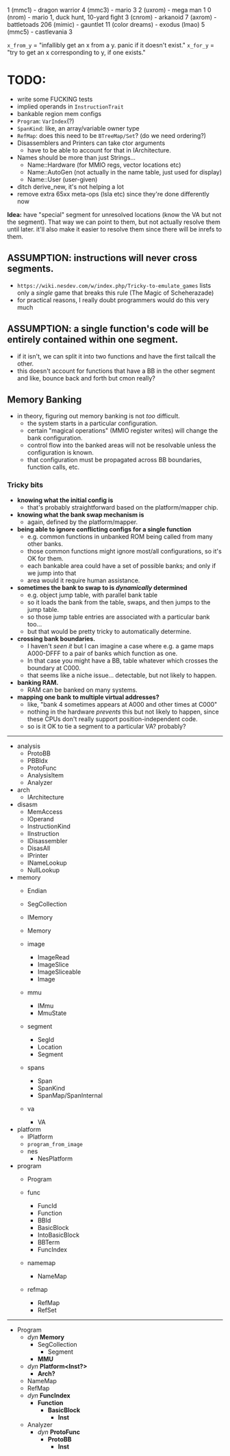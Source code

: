 
1   (mmc1)  - dragon warrior
4   (mmc3)  - mario 3
2   (uxrom) - mega man 1
0   (nrom)  - mario 1, duck hunt, 10-yard fight
3   (cnrom) - arkanoid
7   (axrom) - battletoads
206 (mimic) - gauntlet
11  (color dreams) - exodus (lmao)
5   (mmc5)  - castlevania 3

`x_from_y` = "infallibly get an x from a y. panic if it doesn't exist."
`x_for_y`  = "try to get an x corresponding to y, if one exists."

# TODO:

- write some FUCKING tests
- implied operands in `InstructionTrait`
- bankable region mem configs
- `Program`: `VarIndex`(?)
- `SpanKind`: like, an array/variable owner type
- `RefMap`: does this need to be `BTreeMap/Set`? (do we need ordering?)
- Disassemblers and Printers can take ctor arguments
	- have to be able to account for that in IArchitecture.
- Names should be more than just Strings...
	- Name::Hardware (for MMIO regs, vector locations etc)
	- Name::AutoGen (not actually in the name table, just used for display)
	- Name::User (user-given)
- ditch derive_new, it's not helping a lot
- remove extra 65xx meta-ops (lsla etc) since they're done differently now

**Idea:** have "special" segment for unresolved locations (know the VA but not the segment). That way we can point to them, but not actually resolve them until later. it'll also make it easier to resolve them since there will be inrefs to them.

## **ASSUMPTION:** instructions will never cross segments.

- `https://wiki.nesdev.com/w/index.php/Tricky-to-emulate_games` lists only a *single* game that breaks this rule (The Magic of Scheherazade)
- for practical reasons, I really doubt programmers would do this very much

## **ASSUMPTION:** a single function's code will be entirely contained within one segment.

- if it isn't, we can split it into two functions and have the first tailcall the other.
- this doesn't account for functions that have a BB in the other segment and like, bounce back and forth but cmon really?

## Memory Banking

- in theory, figuring out memory banking is not *too* difficult.
	- the system starts in a particular configuration.
	- certain "magical operations" (MMIO register writes) will change the bank configuration.
	- control flow into the banked areas will not be resolvable unless the configuration is known.
	- that configuration must be propagated across BB boundaries, function calls, etc.

### Tricky bits

- **knowing what the initial config is**
	- that's probably straightforward based on the platform/mapper chip.
- **knowing what the bank swap mechanism is**
	- again, defined by the platform/mapper.
- **being able to ignore conflicting configs for a single function**
	- e.g. common functions in unbanked ROM being called from many other banks.
	- those common functions might ignore most/all configurations, so it's OK for them.
	- each bankable area could have a set of possible banks; and only if we jump into that
	- area would it require human assistance.
- **sometimes the bank to swap to is *dynamically* determined**
	- e.g. object jump table, with parallel bank table
	- so it loads the bank from the table, swaps, and then jumps to the jump table.
	- so those jump table entries are associated with a particular bank too...
	- but that would be pretty tricky to automatically determine.
- **crossing bank boundaries.**
	- I haven't *seen it* but I can imagine a case where e.g. a game maps A000-DFFF to a pair of banks which function as one.
	- In that case you might have a BB, table whatever which crosses the boundary at C000.
	- that seems like a niche issue... detectable, but not likely to happen.
- **banking RAM.**
	- RAM can be banked on many systems.
- **mapping one bank to multiple virtual addresses?**
	- like, "bank 4 sometimes appears at A000 and other times at C000"
	- nothing in the hardware *prevents* this but not likely to happen, since these CPUs don't really support position-independent code.
	- so is it OK to tie a segment to a particular VA? probably?

---

- analysis
	- ProtoBB
	- PBBIdx
	- ProtoFunc
	- AnalysisItem
	- Analyzer
- arch
	- IArchitecture
- disasm
	- MemAccess
	- IOperand
	- InstructionKind
	- IInstruction
	- IDisassembler
	- DisasAll
	- IPrinter
	- INameLookup
	- NullLookup
- memory
	- Endian
	- SegCollection
	- IMemory
	- Memory

	- image
		- ImageRead
		- ImageSlice
		- ImageSliceable
		- Image
	- mmu
		- IMmu
		- MmuState
	- segment
		- SegId
		- Location
		- Segment
	- spans
		- Span
		- SpanKind
		- SpanMap/SpanInternal
	- va
		- VA
- platform
	- IPlatform
	- `program_from_image`
	- nes
		- NesPlatform
- program
	- Program

	- func
		- FuncId
		- Function
		- BBId
		- BasicBlock
		- IntoBasicBlock
		- BBTerm
		- FuncIndex
	- namemap
		- NameMap
	- refmap
		- RefMap
		- RefSet

---

- Program
	- *dyn* **Memory<Mapper>**
		- SegCollection
			- Segment
		- **MMU<Mapper>**
	- *dyn* **Platform<Inst?>**
		- **Arch<Inst>?**
	- NameMap
	- RefMap
	- *dyn* **FuncIndex<Inst>**
		- **Function<Inst>**
			- **BasicBlock<Inst>**
				- **Inst**
	- Analyzer
		- *dyn* **ProtoFunc<Inst>**
			- **ProtoBB<Inst>**
				- **Inst**